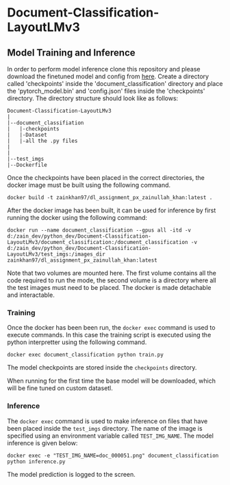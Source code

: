 # Document-Classification-LayoutLMv3

## Model Training and Inference

In order to perform model inference clone this repository and please download the finetuned model and config from [here](https://drive.google.com/drive/folders/1zu6P7S-CDduk326grC90nej8DGbvLjCK?usp=sharing). Create a directory called 'checkpoints' inside the 'document_classification' directory and place the 'pytorch_model.bin' and 'config.json' files inside the 'checkpoints' directory. The directory structure should look like as follows:

```
Document-Classification-LayoutLMv3
|
|--document_classifiation
|	|-checkpoints
|	|-Dataset
|	|-all the .py files
|
|
|--test_imgs
|--Dockerfile
```

Once the checkpoints have been placed in the correct directories, the docker image must be built using the following command.

```
docker build -t zainkhan97/dl_assignment_px_zainullah_khan:latest .
```

After the docker image has been built, it can be used for inference by first running the docker using the following command:

```
docker run --name document_classification --gpus all -itd -v d:/zain_dev/python_dev/Document-Classification-LayoutLMv3/document_classification:/document_classification -v d:/zain_dev/python_dev/Document-Classification-LayoutLMv3/test_imgs:/images_dir zainkhan97/dl_assignment_px_zainullah_khan:latest
```

Note that two volumes are mounted here. The first volume contains all the code required to run the mode, the second volume is a directory where all the test images must need to be placed.
The docker is made detachable and interactable.

### Training
Once the docker has been been run, the `docker exec` command is used to execute commands. In this case the training script is executed using the python interpretter using the following command.

```
docker exec document_classification python train.py
```

The model checkpoints are stored inside the `checkpoints` directory.

When running for the first time the base model will be downloaded, which will be fine tuned on custom datasetl.

### Inference
The `docker exec` command is used to make inference on files that have been placed inside the `test_imgs` directory. The name of the image is specified using an environment variable called `TEST_IMG_NAME`. The model inference is given below:

```
docker exec -e "TEST_IMG_NAME=doc_000051.png" document_classification python inference.py
```

The model prediction is logged to the screen.